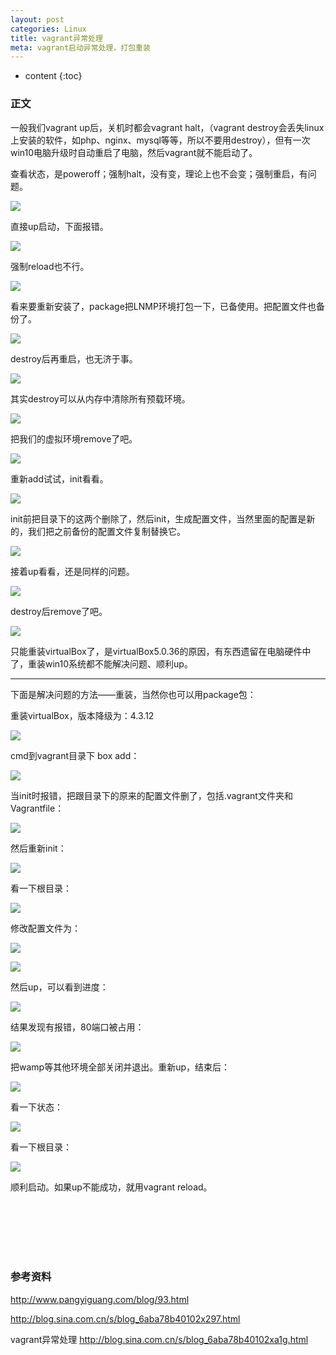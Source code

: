 ```yaml
---
layout: post
categories: Linux
title: vagrant异常处理
meta: vagrant启动异常处理，打包重装
---
```

* content
{:toc}

### 正文

一般我们vagrant up后，关机时都会vagrant halt，（vagrant destroy会丢失linux上安装的软件，如php、nginx、mysql等等，所以不要用destroy），但有一次win10电脑升级时自动重启了电脑，然后vagrant就不能启动了。

查看状态，是poweroff；强制halt，没有变，理论上也不会变；强制重启，有问题。

![]({{site.baseurl}}/images/20211028/20211028114961.jpg)

直接up启动，下面报错。

![]({{site.baseurl}}/images/20211028/20211028114963.jpg)

强制reload也不行。

![]({{site.baseurl}}/images/20211028/20211028114964.jpg)

看来要重新安装了，package把LNMP环境打包一下，已备使用。把配置文件也备份了。

![]({{site.baseurl}}/images/20211028/20211028114967.jpg)

destroy后再重启，也无济于事。

![]({{site.baseurl}}/images/20211028/20211028114969.jpg)

其实destroy可以从内存中清除所有预载环境。

![]({{site.baseurl}}/images/20211028/20211028114971.jpg)

把我们的虚拟环境remove了吧。

![]({{site.baseurl}}/images/20211028/20211028114973.jpg)

重新add试试，init看看。

![]({{site.baseurl}}/images/20211028/20211028114975.jpg)

init前把目录下的这两个删除了，然后init，生成配置文件，当然里面的配置是新的，我们把之前备份的配置文件复制替换它。

![]({{site.baseurl}}/images/20211028/20211028114977.jpg)

接着up看看，还是同样的问题。

![]({{site.baseurl}}/images/20211028/20211028114979.jpg)

destroy后remove了吧。

![]({{site.baseurl}}/images/20211028/20211028114981.jpg)

 只能重装virtualBox了，是virtualBox5.0.36的原因，有东西遗留在电脑硬件中了，重装win10系统都不能解决问题、顺利up。

---

下面是解决问题的方法——重装，当然你也可以用package包：

重装virtualBox，版本降级为：4.3.12

![]({{site.baseurl}}/images/20211028/20211028114983.jpg)

cmd到vagrant目录下 box add：

![]({{site.baseurl}}/images/20211028/20211028114984.jpg)

当init时报错，把跟目录下的原来的配置文件删了，包括.vagrant文件夹和Vagrantfile：

![]({{site.baseurl}}/images/20211028/20211028114987.jpg)

然后重新init：

![]({{site.baseurl}}/images/20211028/20211028114989.jpg)

看一下根目录：

![]({{site.baseurl}}/images/20211028/20211028114991.jpg)

修改配置文件为：

![]({{site.baseurl}}/images/20211028/20211028114993.jpg)

![]({{site.baseurl}}/images/20211028/20211028114994.jpg)

然后up，可以看到进度：

![]({{site.baseurl}}/images/20211028/20211028114995.jpg)

结果发现有报错，80端口被占用：

![]({{site.baseurl}}/images/20211028/20211028114999.jpg)

把wamp等其他环境全部关闭并退出。重新up，结束后：

![]({{site.baseurl}}/images/20211028/20211028115001.jpg)

看一下状态：

![]({{site.baseurl}}/images/20211028/20211028115003.jpg)

看一下根目录：

![]({{site.baseurl}}/images/20211028/20211028115005.jpg)

顺利启动。如果up不能成功，就用vagrant reload。



<br/><br/><br/><br/><br/>
### 参考资料 

<http://www.pangyiguang.com/blog/93.html>

<http://blog.sina.com.cn/s/blog_6aba78b40102x297.html>

vagrant异常处理 <http://blog.sina.com.cn/s/blog_6aba78b40102xa1g.html>
